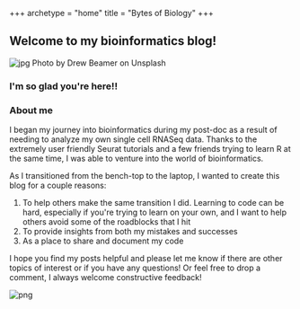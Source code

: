 +++
archetype = "home"
title = "Bytes of Biology"
+++

## Welcome to my bioinformatics blog!

![jpg](../welcome.jpg)
Photo by Drew Beamer on Unsplash
  
### I'm so glad you're here!!

### About me
I began my journey into bioinformatics during my post-doc as a result of needing to analyze my own single cell RNASeq data.  Thanks to the extremely user friendly Seurat tutorials and a few friends trying to learn R at the same time, I was able to venture into the world of bioinformatics.  

As I transitioned from the bench-top to the laptop, I wanted to create this blog for a couple reasons:
1. To help others make the same transition I did.  Learning to code can be hard, especially if you're trying to learn on your own, and I want to help others avoid some of the roadblocks that I hit
2. To provide insights from both my mistakes and successes
3. As a place to share and document my code

I hope you find my posts helpful and please let me know if there are other topics of interest or if you have any questions!  Or feel free to drop a comment, I always welcome constructive feedback!


![png](letscode.jpg)

